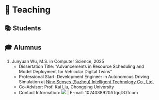 # 🏫 Teaching 

## 📚 Students


## 🎓 Alumnus

1. Junyuan Wu, M.S. in Computer Science, 2025
	- Dissertation Title: "Advancements in Resource Scheduling and Model Deployment for Vehicular Digital Twins"
	- Professional Start: Development Engineer in Autonomous Driving Simulation at [Nine Senses (Suzhou) Intelligent Technology Co., Ltd.](https://zelostech.ai/)
	- Co-Advisor: Prof. Kai Liu, Chongqing University
	- Contact Information: [![](https://img.shields.io/github/followers/hitmachineWu)](https://github.com/hitmachineWu) \| E-mail: 1024038920ATqqDOTcom



